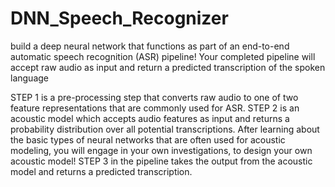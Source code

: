 # DNN_Speech_Recognizer
build a deep neural network that functions as part of an end-to-end automatic speech recognition (ASR) pipeline! 
Your completed pipeline will accept raw audio as input and return a predicted transcription of the spoken language


STEP 1 is a pre-processing step that converts raw audio to one of two feature representations that are commonly used for ASR.
STEP 2 is an acoustic model which accepts audio features as input and returns a probability distribution over all potential transcriptions.
After learning about the basic types of neural networks that are often used for acoustic modeling, you will engage in your own investigations,
to design your own acoustic model!
STEP 3 in the pipeline takes the output from the acoustic model and returns a predicted transcription.
